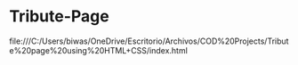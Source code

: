 # Tribute-Page
file:///C:/Users/biwas/OneDrive/Escritorio/Archivos/COD%20Projects/Tribute%20page%20using%20HTML+CSS/index.html
